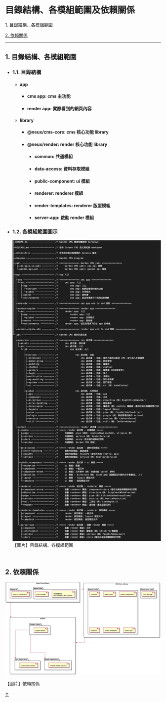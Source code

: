 # 目錄結構、各模組範圍及依賴關係

[1. 目錄結構、各模組範圍](#1-目錄結構各模組範圍)

[2. 依賴關係](#2-依賴關係)

---

## 1. 目錄結構、各模組範圍

  - ### 1.1. 目錄結構

    - #### app

      - #### cms app: cms 主功能

      - #### render app: 實際看到的網頁內容

    - #### library

      - #### @neux/cms-core: cms 核心功能 library

      - #### @neux/render: render 核心功能 library

        - #### common: 共通模組
        - #### data-access: 資料存取模組
        - #### public-component: ui 模組
        - #### renderer: renderer 模組
        - #### render-templates: renderer 版型模組
        - #### server-app: 啟動 render 模組



  - ### 1.2. 各模組範圍圖示

    <img src="./assets/image/folder-structure-and-dependency/folder-structure.png" style="width: 700px"/>
    <div class="text-center" style="width: 700px">【圖片】目錄結構、各模組範圍</div>
<br/>

## 2. 依賴關係

  ![depemdency](./assets/image/folder-structure-and-dependency/dependency.png)
  <div class="text-center">【圖片】依賴關係</div>
<br/>

<link rel="stylesheet" type="text/css" href="./style/style.css" />

<div class="back-to-top-wrapper">
    <a href="#目錄結構各模組範圍及依賴關係" class="back-to-top-link" aria-label="Scroll to Top">↑</a>
</div>